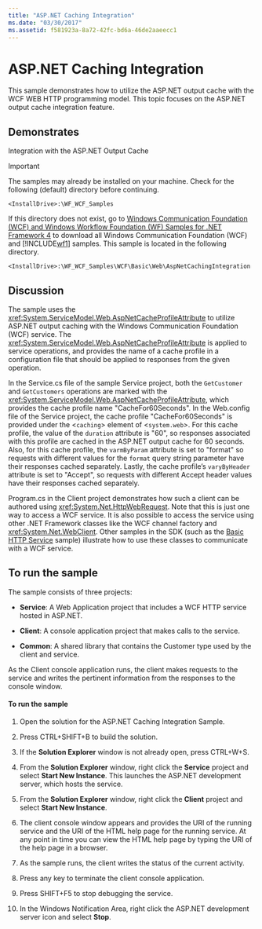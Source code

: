 ```yaml
---
title: "ASP.NET Caching Integration"
ms.date: "03/30/2017"
ms.assetid: f581923a-8a72-42fc-bd6a-46de2aaeecc1
---
```

# ASP.NET Caching Integration
This sample demonstrates how to utilize the ASP.NET output cache with the WCF WEB HTTP programming model. This topic focuses on the ASP.NET output cache integration feature.  
  
## Demonstrates  
 Integration with the ASP.NET Output Cache  
  
> [!IMPORTANT]
>  The samples may already be installed on your machine. Check for the following (default) directory before continuing.  
>   
>  `<InstallDrive>:\WF_WCF_Samples`  
>   
>  If this directory does not exist, go to [Windows Communication Foundation (WCF) and Windows Workflow Foundation (WF) Samples for .NET Framework 4](https://go.microsoft.com/fwlink/?LinkId=150780) to download all Windows Communication Foundation (WCF) and [!INCLUDE[wf1](../../../../includes/wf1-md.md)] samples. This sample is located in the following directory.  
>   
>  `<InstallDrive>:\WF_WCF_Samples\WCF\Basic\Web\AspNetCachingIntegration`  
  
## Discussion  
 The sample uses the <xref:System.ServiceModel.Web.AspNetCacheProfileAttribute> to utilize ASP.NET output caching with the Windows Communication Foundation (WCF) service. The <xref:System.ServiceModel.Web.AspNetCacheProfileAttribute> is applied to service operations, and provides the name of a cache profile in a configuration file that should be applied to responses from the given operation.  
  
 In the Service.cs file of the sample Service project, both the `GetCustomer` and `GetCustomers` operations are marked with the <xref:System.ServiceModel.Web.AspNetCacheProfileAttribute>, which provides the cache profile name "CacheFor60Seconds". In the Web.config file of the Service project, the cache profile "CacheFor60Seconds" is provided under the <`caching`> element of <`system.web`>. For this cache profile, the value of the `duration` attribute is "60", so responses associated with this profile are cached in the ASP.NET output cache for 60 seconds. Also, for this cache profile, the `varmByParam` attribute is set to "format" so requests with different values for the `format` query string parameter have their responses cached separately. Lastly, the cache profile’s `varyByHeader` attribute is set to "Accept", so requests with different Accept header values have their responses cached separately.  
  
 Program.cs in the Client project demonstrates how such a client can be authored using <xref:System.Net.HttpWebRequest>. Note that this is just one way to access a WCF service. It is also possible to access the service using other .NET Framework classes like the WCF channel factory and <xref:System.Net.WebClient>. Other samples in the SDK (such as the [Basic HTTP Service](../../../../docs/framework/wcf/samples/basic-http-service.md) sample) illustrate how to use these classes to communicate with a WCF service.  
  
## To run the sample  
 The sample consists of three projects:  
  
-   **Service**: A Web Application project that includes a WCF HTTP service hosted in ASP.NET.  
  
-   **Client**: A console application project that makes calls to the service.  
  
-   **Common**: A shared library that contains the Customer type used by the client and service.  
  
 As the Client console application runs, the client makes requests to the service and writes the pertinent information from the responses to the console window.  
  
#### To run the sample  
  
1.  Open the solution for the ASP.NET Caching Integration Sample.  
  
2.  Press CTRL+SHIFT+B to build the solution.  
  
3.  If the **Solution Explorer** window is not already open, press CTRL+W+S.  
  
4.  From the **Solution Explorer** window, right click the **Service** project and select **Start New Instance**. This launches the ASP.NET development server, which hosts the service.  
  
5.  From the **Solution Explorer** window, right click the **Client** project and select **Start New Instance**.  
  
6.  The client console window appears and provides the URI of the running service and the URI of the HTML help page for the running service. At any point in time you can view the HTML help page by typing the URI of the help page in a browser.  
  
7.  As the sample runs, the client writes the status of the current activity.  
  
8.  Press any key to terminate the client console application.  
  
9. Press SHIFT+F5 to stop debugging the service.  
  
10. In the Windows Notification Area, right click the ASP.NET development server icon and select **Stop**.
